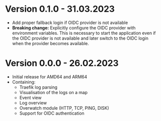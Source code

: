 # Version 0.1.0 - 31.03.2023

- Add proper fallback login if OIDC provider is not available
- **Breaking change:** Explicitly configure the OIDC provider with environment variables.
This is necessary to start the application even if the OIDC provider is not available and later
switch to the OIDC login when the provider becomes available.

# Version 0.0.0 - 26.02.2023

- Initial release for AMD64 and ARM64
- Containing:
  - Traefik log parsing
  - Visualisation of the logs on a map
  - Event view
  - Log overview
  - Overwatch module (HTTP, TCP, PING, DISK)
  - Support for OIDC authentication